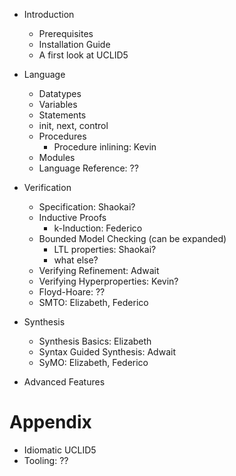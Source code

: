 - Introduction
	- Prerequisites
	- Installation Guide
	- A first look at UCLID5

- Language
	- Datatypes
	- Variables
	- Statements
	- init, next, control
	- Procedures
    	- Procedure inlining: Kevin
	- Modules
	- Language Reference: ??
- Verification
	- Specification: Shaokai?
	- Inductive Proofs
    	- k-Induction: Federico
	- Bounded Model Checking (can be expanded)
		- LTL properties: Shaokai?
		- what else?
	- Verifying Refinement: Adwait
	- Verifying Hyperproperties: Kevin?
	- Floyd-Hoare: ??
	- SMTO: Elizabeth, Federico
- Synthesis
	- Synthesis Basics: Elizabeth 		
	- Syntax Guided Synthesis: Adwait
	- SyMO: Elizabeth, Federico
- Advanced Features
		
# Appendix
- Idiomatic UCLID5
- Tooling: ??
